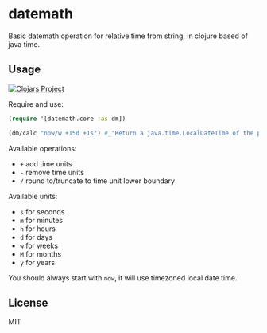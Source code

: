 # datemath

Basic datemath operation for relative time from string, in clojure based of java time.

## Usage

[![Clojars Project](https://img.shields.io/clojars/v/org.clojars.diogok/datemath.svg)](https://clojars.org/org.clojars.diogok/datemath)

Require and use:

```clojure
(require '[datemath.core :as dm])

(dm/calc "now/w +15d +1s") #_"Return a java.time.LocalDateTime of the proper date"
```

Available operations:

- `+` add time units
- `-` remove time units
- `/` round to/truncate to time unit lower boundary

Available units:

- `s` for seconds
- `m` for minutes
- `h` for hours
- `d` for days
- `w` for weeks
- `M` for months
- `y` for years

You should always start with `now`, it will use timezoned local date time.

## License

MIT
